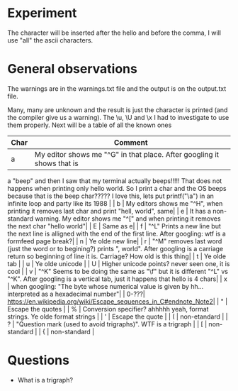 Experiment
==========
The character will be inserted after the hello and before the comma, I will use
"all" the ascii characters.

General observations
====================
The warnings are in the warnings.txt file and the output is on the output.txt
file.

Many, many are unknown and the result is just the character is printed (and the
compiler give us a warning). The \u, \U and \x I had to investigate to use them
properly. Next will be a table of all the known ones

| Char | Comment |
| ---- | ------- |
| a    | My editor shows me "^G" in that place. After googling it shows that is
a "beep" and then I saw that my terminal actually beeps!!!!! That does not
happens when printing only hello world. So I print a char and the OS beeps
because that is the beep char????? I love this, lets put printf("\a") in an
infinite loop and party like its 1988 |
| b    | My editors shows me "^H", when printing it removes last char and print
"hell, world", same|
| e    | It has a non-standard warning. My editor shows me "^[" and when
printing it removes the next char "hello world"|
| E    | Same as e|
| f    | "^L" Prints a new line but the next line is alligned with the end of
the first line. After googling: wtf is a formfeed page break?|
| n    | Ye olde new line|
| r    | "^M" removes last word (just the word or to begining?) prints ", world". After googling is a carriage return so beginning of line it is. Carriage? How old is this thing|
| t    | Ye olde tab |
| u    | Ye olde unicode |
| U    | Higher unicode points? never seen one, it is cool |
| v    | "^K" Seems to be doing the same as "\f" but it is different "^L" vs "^K". After googling is a vertical tab, just it happens that hello is 4 chars|
| x    | when googling: "The byte whose numerical value is given by hh… interpreted as a hexadecimal number"|
| 0-???| https://en.wikipedia.org/wiki/Escape_sequences_in_C#endnote_Note2|
| "    | Escape the quotes |
| %    | Conversion specifier? ahhhhh yeah, format strings. Ye olde format strings |
| '    | Escape the quote |
| (    | non-etandard |
| ?    | "Question mark (used to avoid trigraphs)". WTF is a trigraph |
| [    | non-standard |
| {    | non-standard |

Questions
=========
- What is a trigraph?
